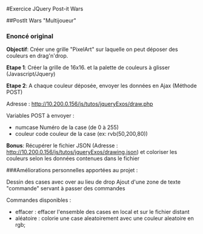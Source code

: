 #Exercice JQuery Post-it Wars

##PostIt Wars "Multijoueur"

### Enoncé original

**Objectif**: Créer une grille "PixelArt" sur laquelle on peut déposer des couleurs en drag'n'drop.

**Etape 1**: Créer la grille de 16x16. et la palette de couleurs à glisser (Javascript/Jquery)

**Etape 2**: A chaque couleur déposée, envoyer les données en Ajax (Méthode POST)

Adresse : http://10.200.0.156/js/tutos/jqueryExos/draw.php

Variables POST à envoyer :
- numcase Numéro de la case (de 0 à 255)
- couleur code couleur de la case (ex: rvb(50,200,80))

**Bonus**: Récupérer le fichier JSON (Adresse : http://10.200.0.156/js/tutos/jqueryExos/drawing.json) et coloriser les couleurs selon les données contenues dans le fichier

###Améliorations personnelles apportées au projet :

Dessin des cases avec over au lieu de drop
Ajout d'une zone de texte "commande" servant à passer des commandes

Commandes disponibles :
- effacer : effacer l'ensemble des cases en local et sur le fichier distant
- aléatoire : colorie une case aleatoirement avec une couleur aleatoire en rgb;
